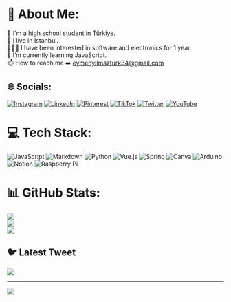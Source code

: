 # 💫 About Me:
🏫 I'm a high school student in Türkiye.<br>🌆 I live in Istanbul.<br>👨🏻‍💻 I have been interested in software and electronics for 1 year.<br>🌱 I’m currently learning JavaScript.<br>📫 How to reach me ➡️ eymenyilmazturk34@gmail.com


## 🌐 Socials:
[![Instagram](https://img.shields.io/badge/Instagram-%23E4405F.svg?logo=Instagram&logoColor=white)](https://instagram.com/eymenyilmazturkk) [![LinkedIn](https://img.shields.io/badge/LinkedIn-%230077B5.svg?logo=linkedin&logoColor=white)](https://linkedin.com/in/eymenyilmazturk) [![Pinterest](https://img.shields.io/badge/Pinterest-%23E60023.svg?logo=Pinterest&logoColor=white)](https://pinterest.com/eymenyilmazturk) [![TikTok](https://img.shields.io/badge/TikTok-%23000000.svg?logo=TikTok&logoColor=white)](https://tiktok.com/@eymenyilmazturk) [![Twitter](https://img.shields.io/badge/Twitter-%231DA1F2.svg?logo=Twitter&logoColor=white)](https://twitter.com/eymenyilmazturk) [![YouTube](https://img.shields.io/badge/YouTube-%23FF0000.svg?logo=YouTube&logoColor=white)]([https://www.youtube.com/@eymenyilmazturk]) 

# 💻 Tech Stack:
![JavaScript](https://img.shields.io/badge/javascript-%23323330.svg?style=for-the-badge&logo=javascript&logoColor=%23F7DF1E) ![Markdown](https://img.shields.io/badge/markdown-%23000000.svg?style=for-the-badge&logo=markdown&logoColor=white) ![Python](https://img.shields.io/badge/python-3670A0?style=for-the-badge&logo=python&logoColor=ffdd54) ![Vue.js](https://img.shields.io/badge/vuejs-%2335495e.svg?style=for-the-badge&logo=vuedotjs&logoColor=%234FC08D) ![Spring](https://img.shields.io/badge/spring-%236DB33F.svg?style=for-the-badge&logo=spring&logoColor=white) ![Canva](https://img.shields.io/badge/Canva-%2300C4CC.svg?style=for-the-badge&logo=Canva&logoColor=white) ![Arduino](https://img.shields.io/badge/-Arduino-00979D?style=for-the-badge&logo=Arduino&logoColor=white) ![Notion](https://img.shields.io/badge/Notion-%23000000.svg?style=for-the-badge&logo=notion&logoColor=white) ![Raspberry Pi](https://img.shields.io/badge/-RaspberryPi-C51A4A?style=for-the-badge&logo=Raspberry-Pi)
# 📊 GitHub Stats:
![](https://github-readme-stats.vercel.app/api?username=eymenyilmazturk&theme=dark&hide_border=false&include_all_commits=true&count_private=true)<br/>
![](https://github-readme-streak-stats.herokuapp.com/?user=eymenyilmazturk&theme=dark&hide_border=false)<br/>
![](https://github-readme-stats.vercel.app/api/top-langs/?username=eymenyilmazturk&theme=dark&hide_border=false&include_all_commits=true&count_private=true&layout=compact)

## 🐦 Latest Tweet
[![](https://gtce.itsvg.in/api?username=eymenyilmazturk)](https://github.com/VishwaGauravIn/github-twitter-card-embed)

---
[![](https://visitcount.itsvg.in/api?id=eymenyilmazturk&icon=0&color=0)](https://visitcount.itsvg.in)

<!-- Proudly created with GPRM ( https://gprm.itsvg.in ) -->
